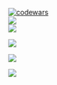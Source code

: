 
[![codewars](https://www.codewars.com/users/leonid25071993/badges/small)](https://www.codewars.com/users/leonid25071993)
<br/>
![](https://komarev.com/ghpvc/?username=AlexCole999)
<br/>
![](https://github-profile-summary-cards.vercel.app/api/cards/profile-details?username=AlexCole999&theme=solarized_dark)

![](https://github-profile-summary-cards.vercel.app/api/cards/most-commit-language?username=AlexCole999&theme=solarized_dark)

![](https://github-profile-summary-cards.vercel.app/api/cards/repos-per-language?username=AlexCole999&theme=solarized_dark)

![](https://github-profile-summary-cards.vercel.app/api/cards/stats?username=AlexCole999&theme=solarized_dark)


